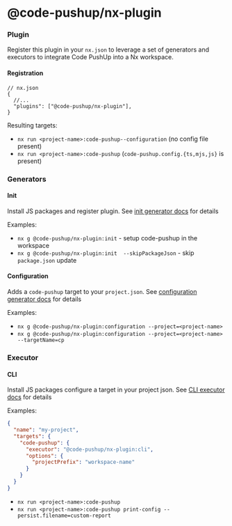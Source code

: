 # @code-pushup/nx-plugin

### Plugin

Register this plugin in your `nx.json` to leverage a set of generators and executors to integrate Code PushUp into a Nx workspace.

#### Registration

```jsonc
// nx.json
{
  //...
  "plugins": ["@code-pushup/nx-plugin"],
}
```

Resulting targets:

- `nx run <project-name>:code-pushup--configuration` (no config file present)
- `nx run <project-name>:code-pushup` (`code-pushup.config.{ts,mjs,js}` is present)

### Generators

#### Init

Install JS packages and register plugin.
See [init generator docs](./src/generators/init/README.md) for details

Examples:

- `nx g @code-pushup/nx-plugin:init` - setup code-pushup in the workspace
- `nx g @code-pushup/nx-plugin:init  --skipPackageJson` - skip `package.json` update

#### Configuration

Adds a `code-pushup` target to your `project.json`.
See [configuration generator docs](./src/generators/configuration/README.md) for details

Examples:

- `nx g @code-pushup/nx-plugin:configuration --project=<project-name>`
- `nx g @code-pushup/nx-plugin:configuration --project=<project-name> --targetName=cp`

### Executor

#### CLI

Install JS packages configure a target in your project json.
See [CLI executor docs](./src/executors/cli/README.md) for details

Examples:

```json
{
  "name": "my-project",
  "targets": {
    "code-pushup": {
      "executor": "@code-pushup/nx-plugin:cli",
      "options": {
        "projectPrefix": "workspace-name"
      }
    }
  }
}
```

- `nx run <project-name>:code-pushup`
- `nx run <project-name>:code-pushup print-config --persist.filename=custom-report`
